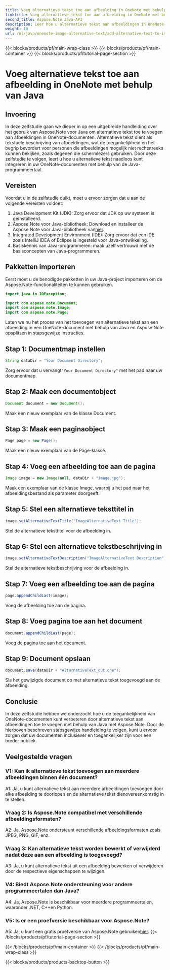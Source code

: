 ```yaml
---
title: Voeg alternatieve tekst toe aan afbeelding in OneNote met behulp van Java
linktitle: Voeg alternatieve tekst toe aan afbeelding in OneNote met behulp van Java
second_title: Aspose.Note Java-API
description: Leer hoe u alternatieve tekst aan afbeeldingen in OneNote-documenten kunt toevoegen met behulp van Java met Aspose.Note, waardoor de toegankelijkheid en inclusiviteit worden verbeterd.
weight: 10
url: /nl/java/onenote-image-alternative-text/add-alternative-text-to-image/
---
```


{{< blocks/products/pf/main-wrap-class >}}
{{< blocks/products/pf/main-container >}}
{{< blocks/products/pf/tutorial-page-section >}}

# Voeg alternatieve tekst toe aan afbeelding in OneNote met behulp van Java

## Invoering

In deze zelfstudie gaan we dieper in op een uitgebreide handleiding over het gebruik van Aspose.Note voor Java om alternatieve tekst toe te voegen aan afbeeldingen in OneNote-documenten. Alternatieve tekst dient als tekstuele beschrijving van afbeeldingen, wat de toegankelijkheid en het begrip bevordert voor personen die afbeeldingen mogelijk niet rechtstreeks kunnen bekijken, zoals degenen die schermlezers gebruiken. Door deze zelfstudie te volgen, leert u hoe u alternatieve tekst naadloos kunt integreren in uw OneNote-documenten met behulp van de Java-programmeertaal.

## Vereisten

Voordat u in de zelfstudie duikt, moet u ervoor zorgen dat u aan de volgende vereisten voldoet:

1. Java Development Kit (JDK): Zorg ervoor dat JDK op uw systeem is geïnstalleerd.
2.  Aspose.Note voor Java-bibliotheek: Download en installeer de Aspose.Note voor Java-bibliotheek van[hier](https://releases.aspose.com/note/java/).
3. Integrated Development Environment (IDE): Zorg ervoor dat een IDE zoals IntelliJ IDEA of Eclipse is ingesteld voor Java-ontwikkeling.
4. Basiskennis van Java-programmeren: maak uzelf vertrouwd met de basisconcepten van Java-programmeren.

## Pakketten importeren

Eerst moet u de benodigde pakketten in uw Java-project importeren om de Aspose.Note-functionaliteiten te kunnen gebruiken.

```java
import java.io.IOException;

import com.aspose.note.Document;
import com.aspose.note.Image;
import com.aspose.note.Page;
```

Laten we nu het proces van het toevoegen van alternatieve tekst aan een afbeelding in een OneNote-document met behulp van Java en Aspose.Note opsplitsen in stapsgewijze instructies.

## Stap 1: Documentmap instellen

```java
String dataDir = "Your Document Directory";
```

 Zorg ervoor dat u vervangt`"Your Document Directory"` met het pad naar uw documentmap.

## Stap 2: Maak een documentobject

```java
Document document = new Document();
```

Maak een nieuw exemplaar van de klasse Document.

## Stap 3: Maak een paginaobject

```java
Page page = new Page();
```

Maak een nieuw exemplaar van de Page-klasse.

## Stap 4: Voeg een afbeelding toe aan de pagina

```java
Image image = new Image(null, dataDir + "image.jpg");
```

Maak een exemplaar van de klasse Image, waarbij u het pad naar het afbeeldingsbestand als parameter doorgeeft.

## Stap 5: Stel een alternatieve teksttitel in

```java
image.setAlternativeTextTitle("ImageAlternativeText Title");
```

Stel de alternatieve teksttitel voor de afbeelding in.

## Stap 6: Stel een alternatieve tekstbeschrijving in

```java
image.setAlternativeTextDescription("ImageAlternativeText Description");
```

Stel de alternatieve tekstbeschrijving voor de afbeelding in.

## Stap 7: Voeg een afbeelding toe aan de pagina

```java
page.appendChildLast(image);
```

Voeg de afbeelding toe aan de pagina.

## Stap 8: Voeg pagina toe aan het document

```java
document.appendChildLast(page);
```

Voeg de pagina toe aan het document.

## Stap 9: Document opslaan

```java
document.save(dataDir + "AlternativeText_out.one");
```

Sla het gewijzigde document op met alternatieve tekst toegevoegd aan de afbeelding.

## Conclusie

In deze zelfstudie hebben we onderzocht hoe u de toegankelijkheid van OneNote-documenten kunt verbeteren door alternatieve tekst aan afbeeldingen toe te voegen met behulp van Java met Aspose.Note. Door de hierboven beschreven stapsgewijze handleiding te volgen, kunt u ervoor zorgen dat uw documenten inclusiever en toegankelijker zijn voor een breder publiek.

## Veelgestelde vragen

### V1: Kan ik alternatieve tekst toevoegen aan meerdere afbeeldingen binnen één document?

A1: Ja, u kunt alternatieve tekst aan meerdere afbeeldingen toevoegen door elke afbeelding te doorlopen en de alternatieve tekst dienovereenkomstig in te stellen.

### Vraag 2: Is Aspose.Note compatibel met verschillende afbeeldingsformaten?

A2: Ja, Aspose.Note ondersteunt verschillende afbeeldingsformaten zoals JPEG, PNG, GIF, enz.

### Vraag 3: Kan alternatieve tekst worden bewerkt of verwijderd nadat deze aan een afbeelding is toegevoegd?

A3: Ja, u kunt alternatieve tekst uit een afbeelding bewerken of verwijderen door de respectieve eigenschappen te wijzigen.

### V4: Biedt Aspose.Note ondersteuning voor andere programmeertalen dan Java?

A4: Ja, Aspose.Note is beschikbaar voor meerdere programmeertalen, waaronder .NET, C++en Python.

### V5: Is er een proefversie beschikbaar voor Aspose.Note?

 A5: Ja, u kunt een gratis proefversie van Aspose.Note gebruiken[hier](https://releases.aspose.com/).
{{< /blocks/products/pf/tutorial-page-section >}}

{{< /blocks/products/pf/main-container >}}
{{< /blocks/products/pf/main-wrap-class >}}

{{< blocks/products/products-backtop-button >}}
